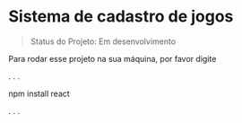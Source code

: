 # Sistema de cadastro de jogos

 > Status do Projeto: Em desenvolvimento
 
 Para rodar esse projeto na sua máquina, por favor digite
 
 . . .
 
 npm install react
 
 . . .
